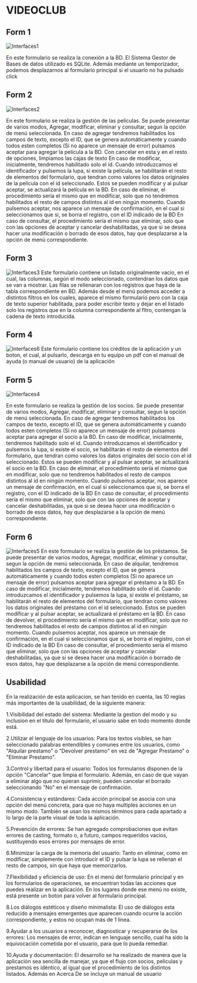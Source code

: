 # VIDEOCLUB

## Form 1

![Interfaces1](https://github.com/user-attachments/assets/5b411bb1-f035-4d0a-8b8a-d62468f00586)

En este formulario se realiza la conexión a la BD. El Sistema Gestor de Bases de datos utilizado es SQLite. Además mediante un temporizador, podemos desplazarnos al formulario principal si el usuario no ha pulsado click


## Form 2

![Interfaces2](https://github.com/user-attachments/assets/80303aaa-2f84-410d-8b1c-dd32eee368eb)

En este formulario se realiza la gestión de las películas. Se puede presentar de varios modos, Agregar, modificar, eliminar y consultar, segun la opción de menú seleccionada. 
En caso de agregar tendremos habilitados los campos de texto, excepto el ID, que se genera automáticamente y cuando todos esten completos (Si no aparece un mensaje de error) pulsamos aceptar para agregar la película a la BD. Con cancelar en esta y en 
el resto de opciones, limpiamos las cajas de texto
En caso de modificar, inicialmente, tendremos habilitado solo el id. Cuando introduzcamos el identificador y pulsemos la lupa, si existe la película, se habilitarán el resto de elementos del formulario, que tendran como valores
los datos originales de la película con el id seleccionado. Estos se pueden modificar y al pulsar aceptar, se actualizará la película en la BD.
En caso de eliminar, el procedimiento sería el mismo que en modificar, solo que no tendremos habilitados el resto de campos distintos al id en ningún momento. Cuando pulsemos aceptar, nos aparece un mensaje de confirmación, en el cual
si seleccionamos que si, se borra el registro, con el ID indicado de la BD
En caso de consultar, el procedimiento sería el mismo que eliminar, solo que con las opciones de aceptar y cancelar deshabilitadas, ya que si se desea hacer una modificación o borrado de esos datos, hay que desplazarse a la opción de menú 
correspondiente.


## Form 3

![Interfaces3](https://github.com/user-attachments/assets/7ef3f65b-8ef7-41d9-8baf-c759655a80eb)
Este formulario contiene un listado originalmente vacio, en el cual, las columnas, según el modo seleccionado, contendran los datos que se van a mostrar. Las filas se rellenaran con los registros que haya de la tabla correspondiente en BD.
Además desde el menú podemos acceder a distintos filtros en los cuales, aparece el mismo formulario pero con la caja de texto superior habilitada, para poder escribir texto y dejar en el listado solo los registros que en la columna correspondiente
al fltro, contengan la cadena de texto introducida.


## Form 4
![Interfaces6](https://github.com/user-attachments/assets/79d141cb-007c-457f-84ab-9f16f77d5dfb)
Este formulario contiene los créditos de la aplicación y un boton, el cual, al pulsarlo, descarga en tu equipo un pdf con el manual de ayuda (o manual de usuario) de la aplicación


## Form 5

![Interfaces4](https://github.com/user-attachments/assets/e5ca3daa-2785-4d37-917d-bad86ab74d0f)

En este formulario se realiza la gestión de los socios. Se puede presentar de varios modos, Agregar, modificar, eliminar y consultar, segun la opción de menú seleccionada. 
En caso de agregar tendremos habilitados los campos de texto, excepto el ID, que se genera automáticamente y cuando todos esten completos (Si no aparece un mensaje de error) pulsamos aceptar para agregar el socio a la BD. 
En caso de modificar, inicialmente, tendremos habilitado solo el id. Cuando introduzcamos el identificador y pulsemos la lupa, si existe el socio, se habilitarán el resto de elementos del formulario, que tendran como valores
los datos originales del socio con el id seleccionado. Estos se pueden modificar y al pulsar aceptar, se actualizará el socio en la BD.
En caso de eliminar, el procedimiento sería el mismo que en modificar, solo que no tendremos habilitados el resto de campos distintos al id en ningún momento. Cuando pulsemos aceptar, nos aparece un mensaje de confirmación, en el cual
si seleccionamos que si, se borra el registro, con el ID indicado de la BD
En caso de consultar, el procedimiento sería el mismo que eliminar, solo que con las opciones de aceptar y cancelar deshabilitadas, ya que si se desea hacer una modificación o borrado de esos datos, hay que desplazarse a la opción de menú 
correspondiente.


## Form 6

![Interfaces5](https://github.com/user-attachments/assets/ffc3b9d7-f028-4bfb-a73c-14449b417f25)
En este formulario se realiza la gestión de los préstamos. Se puede presentar de varios modos, Agregar, modificar, eliminar y consultar, segun la opción de menú seleccionada. 
En caso de alquilar, tendremos habilitados los campos de texto, excepto el ID, que se genera automáticamente y cuando todos esten completos (Si no aparece un mensaje de error) pulsamos aceptar para agregar el préstamo a la BD. 
En caso de modificar, inicialmente, tendremos habilitado solo el id. Cuando introduzcamos el identificador y pulsemos la lupa, si existe el préstamo, se habilitarán el resto de elementos del formulario, que tendran como valores
los datos originales del préstamo con el id seleccionado. Estos se pueden modificar y al pulsar aceptar, se actualizará el préstamo en la BD.
En caso de devolver, el procedimiento sería el mismo que en modificar, solo que no tendremos habilitados el resto de campos distintos al id en ningún momento. Cuando pulsemos aceptar, nos aparece un mensaje de confirmación, en el cual
si seleccionamos que si, se borra el registro, con el ID indicado de la BD
En caso de consultar, el procedimiento sería el mismo que eliminar, solo que con las opciones de aceptar y cancelar deshabilitadas, ya que si se desea hacer una modificación o borrado de esos datos, hay que desplazarse a la opción de menú 
correspondiente.

## Usabilidad

En la realización de esta aplicacion, se han tenido en cuenta, las 10 reglas más importantes de la usabilidad, de la siguiente manera:

1.Visibilidad del estado del sistema: Mediante la gestion del modo y su inclusion en el titulo del formulario, el usuario sabe en todo momento donde está.

2.Utilizar el lenguaje de los usuarios: Para los textos visibles, se han seleccionado palabras entendibles y comunes entre los usuarios, como "Alquilar prestamo" o "Devolver prestamo" en vez de "Agregar Prestamo"
o "Eliminar Prestamo".

3.Control y libertad para el usuario: Todos los formularios disponen de la opción "Cancelar" que limpia el formulario. Además, en caso de que vayan a eliminar algo que no quieran suprimir, pueden cancelar el borrado
seleccionando "No" en el mensaje de confirmación.

4.Consistencia y estándares: Cada acción principal se asocia con una opción del menú concreta, para que no haya multiples acciones en un mismo modo. También se usan los mismos términos para cada apartado
a lo largo de la parte visual de toda la aplicación.

5.Prevención de errores: Se han agregado comprobaciones que evitan errores de casting, formato o, a futuro, campos requeridos vacios, sustituyendo esos errores por mensajes de error.

6.Minimizar la carga de la memoria del usuario: Tanto en eliminar, como en modificar, simplemente con introducir el ID y pulsar la lupa se rellenan el resto de campos, sin que haya que memorizarlos.

7.Flexibilidad y eficiencia de uso: En el menú del formulario principal y en los formularios de operaciones, se encuentran todas las acciones que puedes realizar en la aplicación. En los lugares donde ese menú no existe,
está presente un boton para volver al formulario principal.

8.Los diálogos estéticos y diseño minimalista: El uso de diálogos esta reducido a mensajes emergentes que aparecen cuando ocurre la acción correspondiente, y estos no ocupan más de 1 linea.

9.Ayudar a los usuarios a reconocer, diagnosticar y recuperarse de los errores: Los mensajes de error, indican en lenguaje sencillo, cual ha sido la equivocación cometida por el usuario, para que lo pueda remediar.

10.Ayuda y documentación: El desarrollo se ha realizado de manera que la aplicación sea sencilla de manejar, ya que el flujo con socios, peliculas y prestamos es idéntico, al igual que el procedimiento de los 
distintos listados. Además en Acerca De se incluye un manual de usuario

